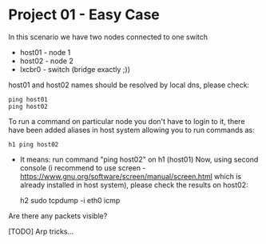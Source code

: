 # Project 01 - Easy Case

In this scenario we have two nodes connected to one switch

* host01 - node 1
* host02 - node 2
* lxcbr0 - switch (bridge exactly ;))

host01 and host02 names should be resolved by local dns, please check:

    ping host01
    ping host02
    
To run a command on particular node you don't have to login to it, there have been added aliases in host system allowing you to run commands as:

    h1 ping host02

- It means: run command "ping host02" on h1 (host01)
Now, using second console (i recommend to use screen - https://www.gnu.org/software/screen/manual/screen.html which is already installed in host system), please check the results on host02:

    h2 sudo tcpdump -i eth0 icmp

Are there any packets visible?

[TODO] Arp tricks...
 
 